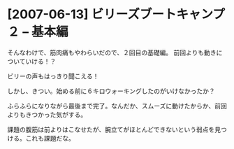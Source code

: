 # [2007-06-13] ビリーズブートキャンプ２ – 基本編


そんなわけで、筋肉痛もやわらいだので、２回目の基礎編。
前回よりも動きについていける！？

ビリーの声もはっきり聞こえる！

しかし、きつい。始める前に６キロウォーキングしたのがいけなかったか？

ふらふらになりながら最後まで完了。なんだか、スムーズに動けたからか、前回よりもきつかった気がする。

課題の腹筋は前よりはこなせたが、腕立てがほとんどできないという弱点を見つける。これも課題だな。

